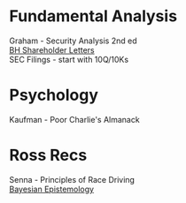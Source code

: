 # Fundamental Analysis
Graham - Security Analysis 2nd ed<br>
[BH Shareholder Letters](https://www.berkshirehathaway.com/letters/letters.html)<br>
SEC Filings - start with 10Q/10Ks<br>

# Psychology
Kaufman - Poor Charlie's Almanack<br>

# Ross Recs
Senna - Principles of Race Driving<br>
[Bayesian Epistemology](https://plato.stanford.edu/entries/epistemology-bayesian/)<br>
